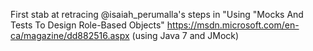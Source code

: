 First stab at retracing @isaiah_perumalla's steps in "Using "Mocks And Tests To Design Role-Based Objects"
https://msdn.microsoft.com/en-ca/magazine/dd882516.aspx (using Java 7 and JMock)